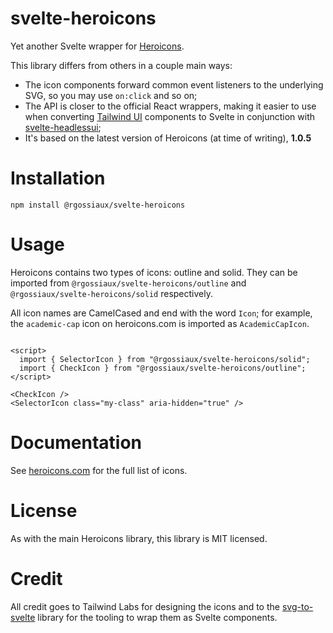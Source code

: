 # svelte-heroicons

Yet another Svelte wrapper for [Heroicons](https://heroicons.com). 

This library differs from others in a couple main ways:
* The icon components forward common event listeners to the underlying SVG, so you may use `on:click` and so on;
* The API is closer to the official React wrappers, making it easier to use when converting [Tailwind UI](https://tailwindui.com/) components to Svelte in conjunction with [svelte-headlessui](https://github.com/rgossiaux/svelte-headlessui);
* It's based on the latest version of Heroicons (at time of writing), **1.0.5**

# Installation

```
npm install @rgossiaux/svelte-heroicons
```

# Usage

Heroicons contains two types of icons: outline and solid. They can be imported from `@rgossiaux/svelte-heroicons/outline` and `@rgossiaux/svelte-heroicons/solid` respectively. 

All icon names are CamelCased and end with the word `Icon`; for example, the `academic-cap` icon on heroicons.com is imported as `AcademicCapIcon`.

```svelte

<script>
  import { SelectorIcon } from "@rgossiaux/svelte-heroicons/solid";
  import { CheckIcon } from "@rgossiaux/svelte-heroicons/outline";
</script>

<CheckIcon />
<SelectorIcon class="my-class" aria-hidden="true" />

```

# Documentation

See [heroicons.com](https://heroicons.com) for the full list of icons.

# License

As with the main Heroicons library, this library is MIT licensed.

# Credit

All credit goes to Tailwind Labs for designing the icons and to the [svg-to-svelte](https://github.com/metonym/svg-to-svelte) library for the tooling to wrap them as Svelte components.
